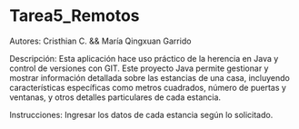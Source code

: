 # Tarea5_Remotos

Autores: Cristhian C. && María Qingxuan Garrido

Descripción: Esta aplicación hace uso práctico de la herencia en Java y control de versiones con GIT. Este proyecto Java permite gestionar y mostrar información detallada sobre las estancias de una casa, incluyendo características específicas como metros cuadrados, número de puertas y ventanas, y otros detalles particulares de cada estancia.

Instrucciones: Ingresar los datos de cada estancia según lo solicitado.